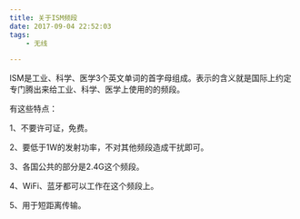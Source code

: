 ```yaml
---
title: 关于ISM频段
date: 2017-09-04 22:52:03
tags:
	- 无线

---
```




ISM是工业、科学、医学3个英文单词的首字母组成。表示的含义就是国际上约定专门腾出来给工业、科学、医学上使用的的频段。

有这些特点：

1、不要许可证，免费。

2、要低于1W的发射功率，不对其他频段造成干扰即可。

3、各国公共的部分是2.4G这个频段。

4、WiFi、蓝牙都可以工作在这个频段上。

5、用于短距离传输。

